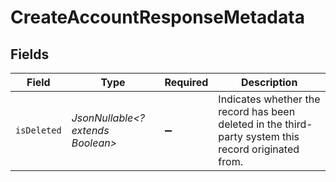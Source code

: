 # CreateAccountResponseMetadata


## Fields

| Field                                                                                                | Type                                                                                                 | Required                                                                                             | Description                                                                                          |
| ---------------------------------------------------------------------------------------------------- | ---------------------------------------------------------------------------------------------------- | ---------------------------------------------------------------------------------------------------- | ---------------------------------------------------------------------------------------------------- |
| `isDeleted`                                                                                          | *JsonNullable<? extends Boolean>*                                                                    | :heavy_minus_sign:                                                                                   | Indicates whether the record has been deleted in the third-party system this record originated from. |